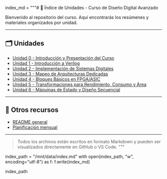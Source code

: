 index_md = """# 📘 Índice de Unidades - Curso de Diseño Digital Avanzado

Bienvenido al repositorio del curso. Aquí encontrarás los resúmenes y materiales organizados por unidad.

---

## 🗂️ Unidades

- [Unidad 0 - Introducción y Presentación del Curso](resumen_0.md)
- [Unidad 1 - Introducción a Verilog](unidad_1.md)
- [Unidad 2 - Implementación de Sistemas Digitales](unidad_2.md)
- [Unidad 3 - Mapeo de Arquitecturas Dedicadas](unidad_3.md)
- [Unidad 4 - Bloques Básicos en FPGA/ASIC](unidad_4.md)
- [Unidad 5 - Transformaciones para Rendimiento, Consumo y Área](unidad_5.md)
- [Unidad 6 - Máquinas de Estado y Diseño Secuencial](unidad_6.md)

---

## 📎 Otros recursos

- [README general](README.md)
- [Planificación mensual](tareas_agosto_github_project.md)

---

> Todos los archivos están escritos en formato Markdown y pueden ser visualizados directamente en GitHub o VS Code.
"""

index_path = "/mnt/data/index.md"
with open(index_path, "w", encoding="utf-8") as f:
    f.write(index_md)

index_path
